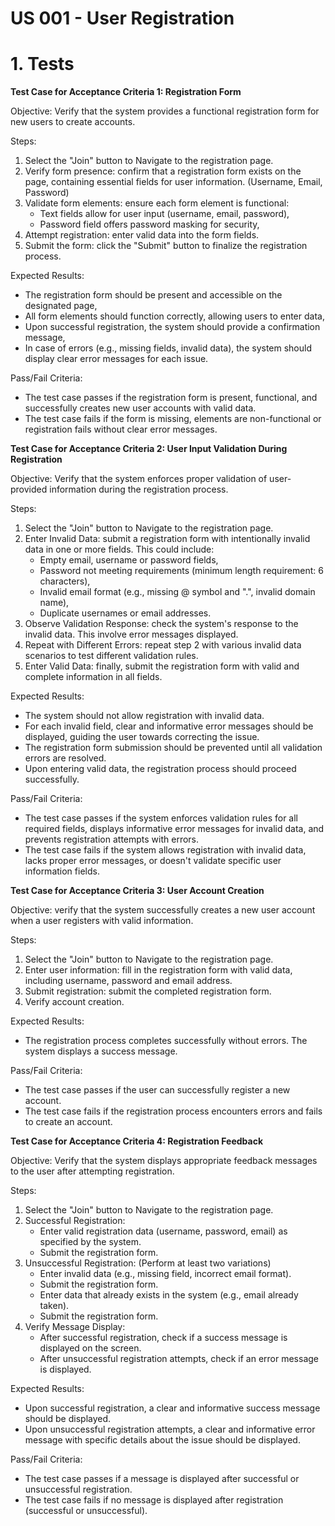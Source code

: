 # US 001 - User Registration

# 1. Tests 

**Test Case for Acceptance Criteria 1: Registration Form** 

Objective: Verify that the system provides a functional registration form for new users to create accounts.

Steps:

1. Select the "Join" button to Navigate to the registration page.
2. Verify form presence: confirm that a registration form exists on the page, containing essential fields for user information. (Username, Email, Password)
3. Validate form elements: ensure each form element is functional:
	* Text fields allow for user input (username, email, password),
	* Password field offers password masking for security, 
4. Attempt registration: enter valid data into the form fields.
5. Submit the form: click the "Submit" button to finalize the registration process.

Expected Results:

* The registration form should be present and accessible on the designated page,
* All form elements should function correctly, allowing users to enter data,
* Upon successful registration, the system should provide a confirmation message, 
* In case of errors (e.g., missing fields, invalid data), the system should display clear error messages for each issue.

Pass/Fail Criteria:

* The test case passes if the registration form is present, functional, and successfully creates new user accounts with valid data.
* The test case fails if the form is missing, elements are non-functional or registration fails without clear error messages. 


**Test Case for Acceptance Criteria 2: User Input Validation During Registration**

Objective: Verify that the system enforces proper validation of user-provided information during the registration process.

Steps:

1. Select the "Join" button to Navigate to the registration page.
2. Enter Invalid Data: submit a registration form with intentionally invalid data in one or more fields. This could include:
    * Empty email, username or password fields,
    * Password not meeting requirements (minimum length requirement: 6 characters),
    * Invalid email format (e.g., missing @ symbol and ".", invalid domain name),
    * Duplicate usernames or email addresses.
3. Observe Validation Response: check the system's response to the invalid data. This involve error messages displayed.
4. Repeat with Different Errors: repeat step 2 with various invalid data scenarios to test different validation rules.
5. Enter Valid Data: finally, submit the registration form with valid and complete information in all fields.

Expected Results:

* The system should not allow registration with invalid data.
* For each invalid field, clear and informative error messages should be displayed, guiding the user towards correcting the issue.
* The registration form submission should be prevented until all validation errors are resolved.
* Upon entering valid data, the registration process should proceed successfully.

Pass/Fail Criteria:

* The test case passes if the system enforces validation rules for all required fields, displays informative error messages for invalid data, and prevents registration attempts with errors.
* The test case fails if the system allows registration with invalid data, lacks proper error messages, or doesn't validate specific user information fields.


**Test Case for Acceptance Criteria 3: User Account Creation**

Objective: verify that the system successfully creates a new user account when a user registers with valid information.

Steps:

1. Select the "Join" button to Navigate to the registration page.
2. Enter user information: fill in the registration form with valid data, including username, password and email address.
3. Submit registration: submit the completed registration form.
4. Verify account creation.

Expected Results:

* The registration process completes successfully without errors. The system displays a success message.

Pass/Fail Criteria:

* The test case passes if the user can successfully register a new account.
* The test case fails if the registration process encounters errors and fails to create an account.


**Test Case for Acceptance Criteria 4: Registration Feedback**

Objective: Verify that the system displays appropriate feedback messages to the user after attempting registration.

Steps:

1. Select the "Join" button to Navigate to the registration page.
2. Successful Registration:
    * Enter valid registration data (username, password, email) as specified by the system.
    * Submit the registration form.
3. Unsuccessful Registration: (Perform at least two variations)
    * Enter invalid data (e.g., missing field, incorrect email format).
    * Submit the registration form.
    * Enter data that already exists in the system (e.g., email already taken).
    * Submit the registration form.
4. Verify Message Display:
    * After successful registration, check if a success message is displayed on the screen.
    * After unsuccessful registration attempts, check if an error message is displayed.

Expected Results:

* Upon successful registration, a clear and informative success message should be displayed.
* Upon unsuccessful registration attempts, a clear and informative error message with specific details about the issue should be displayed.

Pass/Fail Criteria:

* The test case passes if a message is displayed after successful or unsuccessful registration.
* The test case fails if no message is displayed after registration (successful or unsuccessful).












